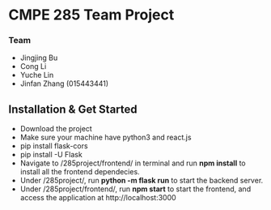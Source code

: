 # CMPE 285 Team Project
### Team
- Jingjing Bu
- Cong Li
- Yuche Lin
- Jinfan Zhang (015443441)

## Installation & Get Started
- Download the project
- Make sure your machine have python3 and react.js
- pip install flask-cors
- pip install -U Flask
- Navigate to /285project/frontend/ in terminal and run **npm install** to install all the frontend dependecies.
- Under /285project/, run **python -m flask run** to start the backend server.
- Under /285project/frontend/, run **npm start** to start the frontend, and access the application at http://localhost:3000
